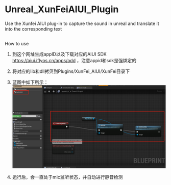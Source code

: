 # Unreal_XunFeiAIUI_Plugin
Use the Xunfei AIUI plug-in to capture the sound in unreal and translate it into the corresponding text

## 
How to use
1. 到这个网址生成appID以及下载对应的AIUI SDK https://aiui.iflyos.cn/apps/add ，注意appid和sdk是强绑定的
2. 将对应的lib和dll拷贝到Plugins/XunFei_AIUI/XunFei目录下
3. 蓝图中如下所示：![](./doc/pic1.png)

4. 运行后，会一直处于mic监听状态，并自动进行静音检测

